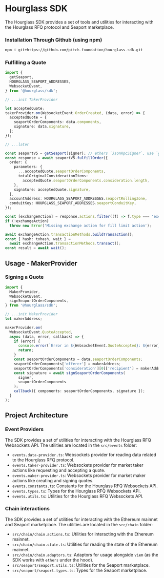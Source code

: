 # Hourglass SDK

The Hourglass SDK provides a set of tools and utilities for interacting with the Hourglass RFQ protocol and Seaport marketplace.

### Installation Through Github (using npm)

```bash
npm i git+https://github.com/pitch-foundation/hourglass-sdk.git
```

### Fulfilling a Quote

```typescript
import {
  getSeaport,
  HOURGLASS_SEAPORT_ADDRESSES,
  WebsocketEvent,
} from '@hourglass/sdk';

// ...init TakerProvider

let acceptedQuote;
takerProvider.on(WebsocketEvent.OrderCreated, (data, error) => {
  acceptedQuote = {
    seaportOrderComponents: data.components,
    signature: data.signature,
  };
});

// ...later

const seaportV5 = getSeaport(signer); // ethers `JsonRpcSigner`, use `getEthersSigner` adaptor if using `viem`
const response = await seaportV5.fulfillOrder({
  order: {
    parameters: {
      ...acceptedQuote.seaportOrderComponents,
      totalOriginalConsiderationItems:
        acceptedQuote.seaportOrderComponents.consideration.length,
    },
    signature: acceptedQuote.signature,
  },
  accountAddress: HOURGLASS_SEAPORT_ADDRESSES.seaportRollingZone,
  conduitKey: HOURGLASS_SEAPORT_ADDRESSES.seaportConduitKey,
});

const [exchangeAction] = response.actions.filter((f) => f.type === 'exchange');
if (!exchangeAction)
  throw new Error('Missing exchange action for fill limit action');

await exchangeAction.transactionMethods.buildTransaction();
const { hash: txhash, wait } =
  await exchangeAction.transactionMethods.transact();
const result = await wait();
```

## Usage - MakerProvider

### Signing a Quote

```typescript
import {
  MakerProvider,
  WebsocketEvent,
  signSeaportOrderComponents,
} from '@hourglass/sdk';

// ...init MakerProvider
let makerAddress;

makerProvider.on(
  WebsocketEvent.QuoteAccepted,
  async (data, error, callback) => {
    if (error) {
      console.error(`Error in ${WebsocketEvent.QuoteAccepted}: ${error}`);
      return;
    }
    const seaportOrderComponents = data.seaportOrderComponents;
    seaportOrderComponents['offerer'] = makerAddress;
    seaportOrderComponents['consideration'][0]['recipient'] = makerAddress;
    const signature = await signSeaportOrderComponents(
      signer,
      seaportOrderComponents
    );
    callback({ components: seaportOrderComponents, signature });
  }
);
```

## Project Architecture

### Event Providers

The SDK provides a set of utilities for interacting with the Hourglass RFQ Websockets API. The utilities are located in the `src/events` folder:

- `events.data-provider.ts`: Websockets provider for reading data related to the Hourglass RFQ protocol.
- `events.taker-provider.ts`: Websockets provider for market taker actions like requesting and accepting a quote.
- `events.maker-provider.ts`: Websockets provider for market maker actions like creating and signing quotes.
- `events.constants.ts`: Constants for the Hourglass RFQ Websockets API.
- `events.types.ts`: Types for the Hourglass RFQ Websockets API.
- `events.utils.ts`: Utilities for the Hourglass RFQ Websockets API.

### Chain interactions

The SDK provides a set of utilities for interacting with the Ethereum mainnet and Seaport marketplace. The utilities are located in the `src/chain` folder:

- `src/chain/chain.actions.ts`: Utilities for interacting with the Ethereum mainnet.
- `src/chain/chain.state.ts`: Utilities for reading the state of the Ethereum mainnet.
- `src/chain/chain.adaptors.ts`: Adaptors for usage alongside `viem` (as the SDK works with `ethers` under the hood).
- `src/seaport/seaport.utils.ts`: Utilities for the Seaport marketplace.
- `src/seaport/seaport.types.ts`: Types for the Seaport marketplace.
